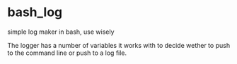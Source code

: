 # bash_log
simple log maker in bash, use wisely

The logger has a number of variables it works with to decide wether to push to the command line or push to a log file. 
